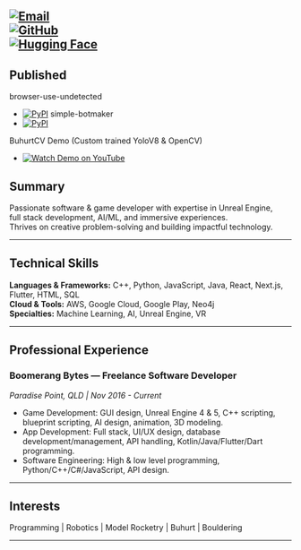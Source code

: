 [![Email](https://img.shields.io/badge/Email-developer.jaydenc%40outlook.com.au-blue?style=for-the-badge&logo=microsoft-outlook)](mailto:developer.jaydenc@outlook.com.au)  
[![GitHub](https://img.shields.io/badge/GitHub-BARKEM--JC-black?style=for-the-badge&logo=github)](https://github.com/BARKEM-JC)  
[![Hugging Face](https://img.shields.io/badge/HuggingFace-BARKEM-orange?style=for-the-badge&logo=huggingface)](https://huggingface.co/BARKEM)
---

## Published
browser-use-undetected
 - [![PyPI](https://img.shields.io/pypi/v/browser-use-undetected.svg)](https://pypi.org/project/browser-use-undetected/)
simple-botmaker
 - [![PyPI](https://img.shields.io/pypi/v/browser-use-undetected.svg)](https://pypi.org/project/simple-botmaker/)

BuhurtCV Demo (Custom trained YoloV8 & OpenCV)
 - [![Watch Demo on YouTube](https://img.shields.io/badge/YouTube-Play-red?logo=youtube&style=flat-square)](https://youtu.be/EhLPmfXML5Q "Watch the demo video on YouTube")

## Summary

Passionate software & game developer with expertise in Unreal Engine,  
full stack development, AI/ML, and immersive experiences.  
Thrives on creative problem-solving and building impactful technology.

---

## Technical Skills

**Languages & Frameworks:** C++, Python, JavaScript, Java, React, Next.js, Flutter, HTML, SQL  
**Cloud & Tools:** AWS, Google Cloud, Google Play, Neo4j  
**Specialties:** Machine Learning, AI, Unreal Engine, VR  

---

## Professional Experience

### Boomerang Bytes — Freelance Software Developer  
*Paradise Point, QLD | Nov 2016 - Current*  
- Game Development: GUI design, Unreal Engine 4 & 5, C++ scripting, blueprint scripting, AI design, animation, 3D modeling.  
- App Development: Full stack, UI/UX design, database development/management, API handling, Kotlin/Java/Flutter/Dart programming.  
- Software Engineering: High & low level programming, Python/C++/C#/JavaScript, API design.
---

## Interests

Programming | Robotics | Model Rocketry | Buhurt | Bouldering

---
